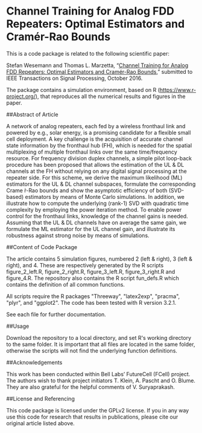 Channel Training for Analog FDD Repeaters: Optimal Estimators and Cramér-Rao Bounds
==================

This is a code package is related to the following scientific paper:

Stefan Wesemann and Thomas L. Marzetta, “[Channel Training for Analog FDD Repeaters: Optimal Estimators and Cramér-Rao Bounds](https://arxiv.org/pdf/1610.03260v1.pdf),” submitted to IEEE Transactions on Signal Processing, October 2016.

The package contains a simulation environment, based on R (https://www.r-project.org/), that reproduces all the numerical results and figures in the paper. 

##Abstract of Article

A network of analog repeaters, each fed by a wireless fronthaul link and powered by e.g., solar energy, is a promising candidate for a flexible small cell deployment. A key challenge is the acquisition of accurate channel state information by the fronthaul hub (FH), which is needed for the spatial multiplexing of multiple fronthaul links over the same time/frequency resource. For frequency division duplex channels, a simple pilot loop-back procedure has been proposed that allows the estimation of the UL & DL channels at the FH without relying on any digital signal processing at the repeater side. For this scheme, we derive the maximum likelihood (ML) estimators for the UL & DL channel subspaces, formulate the corresponding Crame ́r-Rao bounds and show the asymptotic efficiency of both (SVD-based) estimators by means of Monte Carlo simulations. In addition, we illustrate how to compute the underlying (rank-1) SVD with quadratic time complexity by employing the power iteration method. To enable power control for the fronthaul links, knowledge of the channel gains is needed. Assuming that the UL & DL channels have on average the same gain, we formulate the ML estimator for the UL channel gain, and illustrate its robustness against strong noise by means of simulations.


##Content of Code Package

The article contains 5 simulation figures, numbered 2 (left & right), 3 (left & right), and 4. These are respectively generated by the R scripts figure_2_left.R, figure_2_right.R, figure_3_left.R, figure_3_right.R and figure_4.R. The repository also contains the R script fun_defs.R which contains the definition of all common functions.

All scripts require the R packages "Threeway", "latex2exp", "pracma", "plyr", and "ggplot2". The code has been tested with R version 3.2.1.

See each file for further documentation.


##Usage

Download the repository to a local directory, and set R's working directory to the same folder. It is important that all files are located in the same folder, otherwise the scripts will not find the underlying function definitions.


##Acknowledgements

This work has been conducted within Bell Labs’ FutureCell (FCell) project. The authors wish to thank project initiators T. Klein, A. Pascht and O. Blume. They are also grateful for the helpful comments of V. Suryaprakash.

##License and Referencing

This code package is licensed under the GPLv2 license. If you in any way use this code for research that results in publications, please cite our original article listed above.
